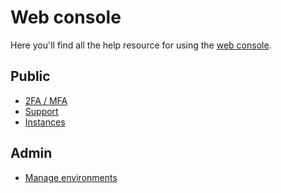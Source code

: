 # Web console

Here you'll find all the help resource for using the [web console](https://cloud.comwork.io).

## Public

* [2FA / MFA](./public/2FA.md)
* [Support](./public/support.md)
* [Instances](./public/instances.md)

## Admin

* [Manage environments](./admin/environments.md)

